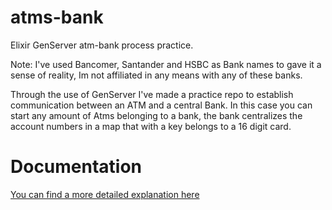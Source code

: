 # atms-bank

Elixir GenServer atm-bank process practice.

Note: I've used Bancomer, Santander and HSBC as Bank names to gave it a sense of reality, Im not affiliated in any means with any of these banks.

Through the use of GenServer I've made a practice repo to establish communication between an ATM and a central Bank. In this case you can start any amount of Atms belonging to a bank, the bank centralizes the account numbers in a map that with a key belongs to a 16 digit card.


# Documentation

[You can find a more detailed explanation here](https://luismaldonadov.github.io/atms-bank/)


